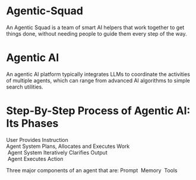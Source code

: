 # Agentic-Squad
An Agentic Squad is a team of smart AI helpers that work together to get things done, without needing people to guide them every step of the way. 
# Agentic AI
An agentic AI platform typically integrates LLMs to coordinate the activities of multiple agents, which can range from advanced AI algorithms to simple search utilities.​
# Step-By-Step Process of Agentic AI: Its Phases​
User Provides Instruction ​
<br>
Agent System Plans, Allocates and Executes Work 
<br>​
Agent System Iteratively Clarifies Output
<br>​
Agent Executes Action ​

Three major components of an agent that are:​
Prompt 
Memory 
Tools 